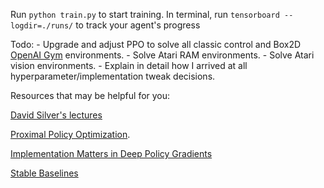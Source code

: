 Run `python train.py` to start training. In terminal, run `tensorboard --logdir=./runs/` to track your agent's progress

Todo:
    - Upgrade and adjust PPO to solve all classic control and Box2D [OpenAI Gym](https://gym.openai.com) environments.
    - Solve Atari RAM environments.
    - Solve Atari vision environments.
    - Explain in detail how I arrived at all hyperparameter/implementation tweak decisions.


Resources that may be helpful for you:

[David Silver's lectures](https://www.davidsilver.uk/teaching/)

[Proximal Policy Optimization](https://arxiv.org/pdf/1707.06347.pdf).

[Implementation Matters in Deep Policy Gradients](https://openreview.net/pdf?id=r1etN1rtPB)

[Stable Baselines](https://github.com/hill-a/stable-baselines)
